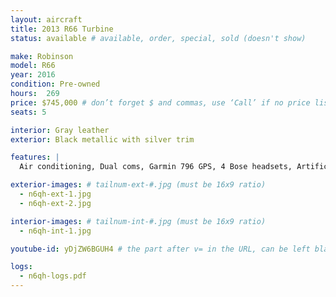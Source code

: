 ```yaml
---
layout: aircraft
title: 2013 R66 Turbine
status: available # available, order, special, sold (doesn't show)

make: Robinson
model: R66
year: 2016
condition: Pre-owned
hours:  269
price: $745,000 # don’t forget $ and commas, use ‘Call’ if no price listed
seats: 5

interior: Gray leather
exterior: Black metallic with silver trim

features: |
  Air conditioning, Dual coms, Garmin 796 GPS, 4 Bose headsets, Artificial Horizon, Vertical Compass,  25 amp battery, 406 ELT, Transponder w/ Mode C. Optional Dart emergency float system $775,000

exterior-images: # tailnum-ext-#.jpg (must be 16x9 ratio)
  - n6qh-ext-1.jpg
  - n6qh-ext-2.jpg

interior-images: # tailnum-int-#.jpg (must be 16x9 ratio)
  - n6qh-int-1.jpg

youtube-id: yDjZW6BGUH4 # the part after v= in the URL, can be left blank

logs:
  - n6qh-logs.pdf
---
```

